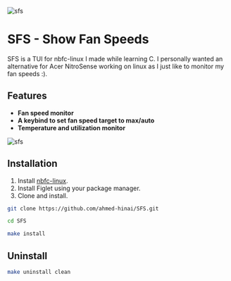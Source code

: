 ![sfs](https://github.com/user-attachments/assets/39acb1c7-459b-4476-b52f-1e52182f6dc8)

# SFS - Show Fan Speeds

SFS is a TUI for nbfc-linux I made while learning C. I personally wanted an alternative for Acer NitroSense working on linux as I just like to monitor my fan speeds :).  


## Features

- **Fan speed monitor**
- **A keybind to set fan speed target to max/auto**
- **Temperature and utilization monitor**

![sfs](https://github.com/user-attachments/assets/daeb74fa-92e6-483d-bcd9-65ded4a3c991)


## Installation

1. Install [nbfc-linux](https://github.com/nbfc-linux/nbfc-linux).
2. Install Figlet using your package manager.
3. Clone and install.

  ```bash
git clone https://github.com/ahmed-hinai/SFS.git
   ```

  ```bash
cd SFS
  ```

  ```bash
make install
  ```
## Uninstall

  ```bash
make uninstall clean
  ```
